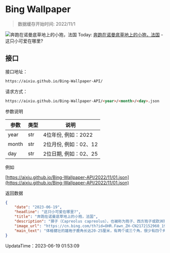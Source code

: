 # Bing Wallpaper

> 数据缓存开始时间: 2022/11/1

![奔跑在诺曼底草地上的小狍，法国](https://cn.bing.com/th?id=OHR.Fawn_ZH-CN2172152960_1920x1080.webp)
Today: [奔跑在诺曼底草地上的小狍，法国](https://cn.bing.com/th?id=OHR.Fawn_ZH-CN2172152960_1920x1080.webp) - 这只小可爱在哪里?

## 接口

接口地址：

```html
https://aixiu.github.io/Bing-Wallpaper-API/
```

请求方式：

```html
https://aixiu.github.io/Bing-Wallpaper-API/<year>/<month>/<day>.json
```

参数说明

| 参数 | 类型 | 说明 |
| - | - | - |
| year | str | 4位年份, 例如：2022 |
| month | str | 2位月份, 例如：02、12 |
| day | str | 2位日期, 例如：02、25 |

例如

[https://aixiu.github.io/Bing-Wallpaper-API/2022/11/01.json](https://aixiu.github.io/Bing-Wallpaper-API/2022/11/01.json)

返回数据

```json
{
    "date": "2023-06-19",
    "headline": "这只小可爱在哪里?",
    "title": "奔跑在诺曼底草地上的小狍，法国",
    "description": "獐子（Capreolus capreolus），也被称为狍子、西方狍子或欧洲狍子，是鹿的一种。该物种的雄性有时被称为 \"獐\"。它主要以草、叶、浆果和嫩芽为食。它特别喜欢非常年轻的、水分含量高的嫩草，即前一天下过雨的草。",
    "image_url": "https://cn.bing.com/th?id=OHR.Fawn_ZH-CN2172152960_1920x1080.webp",
    "main_text": "体格健壮的雄袍子鹿角长达20-25厘米，有两个或三个角，很少有四个角。"
}
```

UpdataTime：2023-06-19 01:53:09
